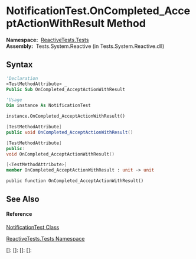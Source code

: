 # NotificationTest.OnCompleted\_AcceptActionWithResult Method

**Namespace:**  [ReactiveTests.Tests](ReactiveTests.Tests\ReactiveTests.Tests.md)  
**Assembly:**  Tests.System.Reactive (in Tests.System.Reactive.dll)

## Syntax

```vb
'Declaration
<TestMethodAttribute> _
Public Sub OnCompleted_AcceptActionWithResult
```

```vb
'Usage
Dim instance As NotificationTest

instance.OnCompleted_AcceptActionWithResult()
```

```csharp
[TestMethodAttribute]
public void OnCompleted_AcceptActionWithResult()
```

```c++
[TestMethodAttribute]
public:
void OnCompleted_AcceptActionWithResult()
```

```fsharp
[<TestMethodAttribute>]
member OnCompleted_AcceptActionWithResult : unit -> unit 
```

```jscript
public function OnCompleted_AcceptActionWithResult()
```

## See Also

#### Reference

[NotificationTest Class](NotificationTest\NotificationTest.md)

[ReactiveTests.Tests Namespace](ReactiveTests.Tests\ReactiveTests.Tests.md)

[]: 
[]: 
[]: 
[]: 